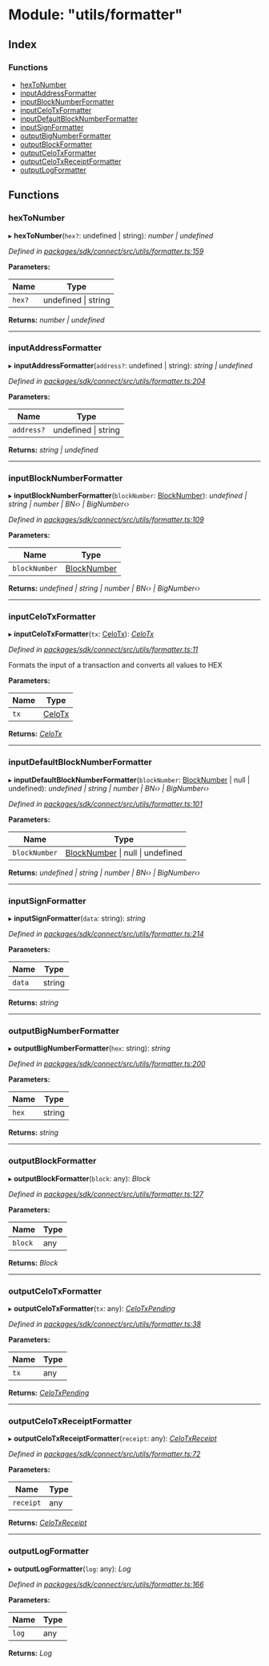 # Module: "utils/formatter"

## Index

### Functions

* [hexToNumber](_utils_formatter_.md#hextonumber)
* [inputAddressFormatter](_utils_formatter_.md#inputaddressformatter)
* [inputBlockNumberFormatter](_utils_formatter_.md#inputblocknumberformatter)
* [inputCeloTxFormatter](_utils_formatter_.md#inputcelotxformatter)
* [inputDefaultBlockNumberFormatter](_utils_formatter_.md#inputdefaultblocknumberformatter)
* [inputSignFormatter](_utils_formatter_.md#inputsignformatter)
* [outputBigNumberFormatter](_utils_formatter_.md#outputbignumberformatter)
* [outputBlockFormatter](_utils_formatter_.md#outputblockformatter)
* [outputCeloTxFormatter](_utils_formatter_.md#outputcelotxformatter)
* [outputCeloTxReceiptFormatter](_utils_formatter_.md#outputcelotxreceiptformatter)
* [outputLogFormatter](_utils_formatter_.md#outputlogformatter)

## Functions

###  hexToNumber

▸ **hexToNumber**(`hex?`: undefined | string): *number | undefined*

*Defined in [packages/sdk/connect/src/utils/formatter.ts:159](https://github.com/celo-org/celo-monorepo/blob/master/packages/sdk/connect/src/utils/formatter.ts#L159)*

**Parameters:**

Name | Type |
------ | ------ |
`hex?` | undefined &#124; string |

**Returns:** *number | undefined*

___

###  inputAddressFormatter

▸ **inputAddressFormatter**(`address?`: undefined | string): *string | undefined*

*Defined in [packages/sdk/connect/src/utils/formatter.ts:204](https://github.com/celo-org/celo-monorepo/blob/master/packages/sdk/connect/src/utils/formatter.ts#L204)*

**Parameters:**

Name | Type |
------ | ------ |
`address?` | undefined &#124; string |

**Returns:** *string | undefined*

___

###  inputBlockNumberFormatter

▸ **inputBlockNumberFormatter**(`blockNumber`: [BlockNumber](_types_.md#blocknumber)): *undefined | string | number | BN‹› | BigNumber‹›*

*Defined in [packages/sdk/connect/src/utils/formatter.ts:109](https://github.com/celo-org/celo-monorepo/blob/master/packages/sdk/connect/src/utils/formatter.ts#L109)*

**Parameters:**

Name | Type |
------ | ------ |
`blockNumber` | [BlockNumber](_types_.md#blocknumber) |

**Returns:** *undefined | string | number | BN‹› | BigNumber‹›*

___

###  inputCeloTxFormatter

▸ **inputCeloTxFormatter**(`tx`: [CeloTx](_types_.md#celotx)): *[CeloTx](_types_.md#celotx)*

*Defined in [packages/sdk/connect/src/utils/formatter.ts:11](https://github.com/celo-org/celo-monorepo/blob/master/packages/sdk/connect/src/utils/formatter.ts#L11)*

Formats the input of a transaction and converts all values to HEX

**Parameters:**

Name | Type |
------ | ------ |
`tx` | [CeloTx](_types_.md#celotx) |

**Returns:** *[CeloTx](_types_.md#celotx)*

___

###  inputDefaultBlockNumberFormatter

▸ **inputDefaultBlockNumberFormatter**(`blockNumber`: [BlockNumber](_types_.md#blocknumber) | null | undefined): *undefined | string | number | BN‹› | BigNumber‹›*

*Defined in [packages/sdk/connect/src/utils/formatter.ts:101](https://github.com/celo-org/celo-monorepo/blob/master/packages/sdk/connect/src/utils/formatter.ts#L101)*

**Parameters:**

Name | Type |
------ | ------ |
`blockNumber` | [BlockNumber](_types_.md#blocknumber) &#124; null &#124; undefined |

**Returns:** *undefined | string | number | BN‹› | BigNumber‹›*

___

###  inputSignFormatter

▸ **inputSignFormatter**(`data`: string): *string*

*Defined in [packages/sdk/connect/src/utils/formatter.ts:214](https://github.com/celo-org/celo-monorepo/blob/master/packages/sdk/connect/src/utils/formatter.ts#L214)*

**Parameters:**

Name | Type |
------ | ------ |
`data` | string |

**Returns:** *string*

___

###  outputBigNumberFormatter

▸ **outputBigNumberFormatter**(`hex`: string): *string*

*Defined in [packages/sdk/connect/src/utils/formatter.ts:200](https://github.com/celo-org/celo-monorepo/blob/master/packages/sdk/connect/src/utils/formatter.ts#L200)*

**Parameters:**

Name | Type |
------ | ------ |
`hex` | string |

**Returns:** *string*

___

###  outputBlockFormatter

▸ **outputBlockFormatter**(`block`: any): *Block*

*Defined in [packages/sdk/connect/src/utils/formatter.ts:127](https://github.com/celo-org/celo-monorepo/blob/master/packages/sdk/connect/src/utils/formatter.ts#L127)*

**Parameters:**

Name | Type |
------ | ------ |
`block` | any |

**Returns:** *Block*

___

###  outputCeloTxFormatter

▸ **outputCeloTxFormatter**(`tx`: any): *[CeloTxPending](_types_.md#celotxpending)*

*Defined in [packages/sdk/connect/src/utils/formatter.ts:38](https://github.com/celo-org/celo-monorepo/blob/master/packages/sdk/connect/src/utils/formatter.ts#L38)*

**Parameters:**

Name | Type |
------ | ------ |
`tx` | any |

**Returns:** *[CeloTxPending](_types_.md#celotxpending)*

___

###  outputCeloTxReceiptFormatter

▸ **outputCeloTxReceiptFormatter**(`receipt`: any): *[CeloTxReceipt](_types_.md#celotxreceipt)*

*Defined in [packages/sdk/connect/src/utils/formatter.ts:72](https://github.com/celo-org/celo-monorepo/blob/master/packages/sdk/connect/src/utils/formatter.ts#L72)*

**Parameters:**

Name | Type |
------ | ------ |
`receipt` | any |

**Returns:** *[CeloTxReceipt](_types_.md#celotxreceipt)*

___

###  outputLogFormatter

▸ **outputLogFormatter**(`log`: any): *Log*

*Defined in [packages/sdk/connect/src/utils/formatter.ts:166](https://github.com/celo-org/celo-monorepo/blob/master/packages/sdk/connect/src/utils/formatter.ts#L166)*

**Parameters:**

Name | Type |
------ | ------ |
`log` | any |

**Returns:** *Log*

